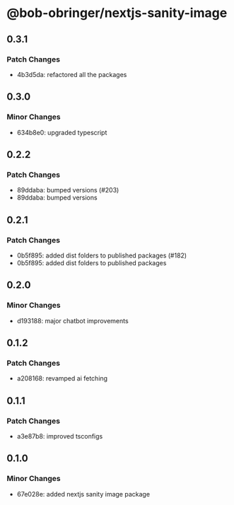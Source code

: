 # @bob-obringer/nextjs-sanity-image

## 0.3.1

### Patch Changes

- 4b3d5da: refactored all the packages

## 0.3.0

### Minor Changes

- 634b8e0: upgraded typescript

## 0.2.2

### Patch Changes

- 89ddaba: bumped versions (#203)
- 89ddaba: bumped versions

## 0.2.1

### Patch Changes

- 0b5f895: added dist folders to published packages (#182)
- 0b5f895: added dist folders to published packages

## 0.2.0

### Minor Changes

- d193188: major chatbot improvements

## 0.1.2

### Patch Changes

- a208168: revamped ai fetching

## 0.1.1

### Patch Changes

- a3e87b8: improved tsconfigs

## 0.1.0

### Minor Changes

- 67e028e: added nextjs sanity image package

